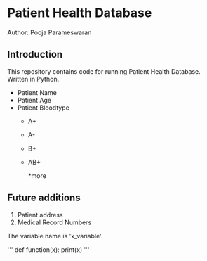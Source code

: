 # Patient Health Database

Author: Pooja Parameswaran

## Introduction
This repository contains code for running Patient Health Database.  
Written in Python.
+ Patient Name
+ Patient Age
+ Patient Bloodtype
    - A+
    - A-
    - B+
    - AB+
        
        *more
        
## Future additions
1. Patient address
2. Medical Record Numbers

The variable name is 'x_variable'.

'''
def function(x):
    print(x)
    '''
